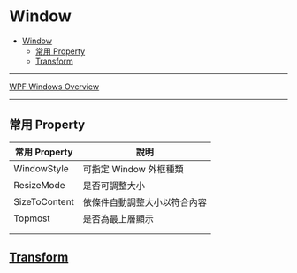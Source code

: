 # Window

- [Window](#window)
  - [常用 Property](#%e5%b8%b8%e7%94%a8-property)
  - [Transform](#transform)

---

[WPF Windows Overview](https://docs.microsoft.com/en-us/dotnet/framework/wpf/app-development/wpf-windows-overview)

---

## 常用 Property

| 常用 Property | 說明                         |
| ------------- | ---------------------------- |
| WindowStyle   | 可指定 Window 外框種類       |
| ResizeMode    | 是否可調整大小               |
| SizeToContent | 依條件自動調整大小以符合內容 |
| Topmost       | 是否為最上層顯示             |
|               |                              |
|               |                              |

## [Transform](https://docs.microsoft.com/zh-tw/dotnet/framework/wpf/graphics-multimedia/transforms-overview)